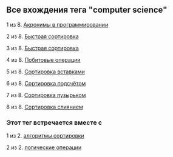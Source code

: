 ## Все вхождения тега "computer science"


1 из 8. [Акронимы в программировании](./2020-12-17_acronims_in_programming.md)

2 из 8. [Быстрая сортировка](./2021-04-18_computer_science_merge_sort.md)

3 из 8. [Быстрая сортировка](./2021-04-18_computer_science_quick_sort.md)

4 из 8. [Побитовые операции](./2021-01-09_computer_science_bitwise.md)

5 из 8. [Сортировка вставками](./2020-12-20_computer_science_insertion_sort.md)

6 из 8. [Сортировка подсчётом](./2020-12-20_computer_science_counting_sort.md)

7 из 8. [Сортировка пузырьком](./2020-12-20_computer_science_bubble_sort.md)

8 из 8. [Сортировка слиянием](./2020-12-20_computer_science_selection_sort.md)



### Этот тег встречается вместе с


1 из 2. [алгоритмы сортировки](./meta_algoritmy_sortirovki.md)

2 из 2. [логические операции](./meta_logicheskie_operatsii.md)

